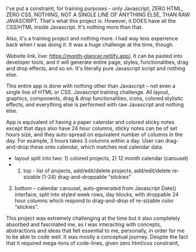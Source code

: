 I've put a constraint, for training purposes - only Javascript, ZERO HTML, ZERO CSS, NOTHING, NOT A SINGLE LINE OF ANYTHING ELSE, THAN RAW JAVASCRIPT. That's what this project is. However, it DOES have all the CSS/HTML inside Javascript. It's nothing more than that. 

Also, it's a training project and nothing more. I had way less experience back when I was doing it. It was a huge challenge at the time, though.

Website link, live: https://month-glancer.netlify.app/.
It can be pasted into developer tools, and it will generate entire page, styles, functionalities, drag and drop effects, and so on. It's literally pure Javascript script and nothing else.

This entire app is done with nothing other than Javascript – not even a single line of HTML or CSS. Javascript training challenge. All layout, graphics, components, drag & drop functionalities, icons, colored stylistic effects, and everything else is performed with raw Javascript and nothing else. 

App is equivalent of having a paper calendar and colored sticky notes except that days also have 24 hour columns, sticky notes can be of set hours size, and they auto-spread on equivalent number of columns in the day. For example, 3 hours takes 3 columns within a day. User can drag-and-drop these onto calendar, which matches real calendar data.

-	layout split into two: 1) colored projects, 2) 12 month calendar (carousel)
-	1) top - list of projects, add/edit/delete projects, add/edit/delete re-sizable (1-24) drag-and-droppable “stickies” 
2) bottom – calendar carousel, auto-generated from Javascript Date() interface, split into styled week rows, day blocks, with droppable 24 hour columns which respond to drag-and-drop of re-sizable color “stickies”.

This project was extremely challenging at the time but it also completely absorbed and fascinated me, as I was interacting with concepts, abstractions and ideas that felt essential to me, personally, in order for me to be able to code well. It was mostly a conceptual journey. Despite the fact that it required mega-tons of code-lines, given zero html/css constraint, 
